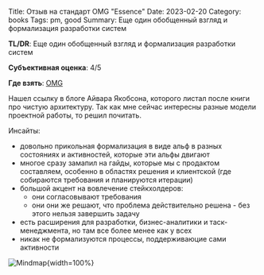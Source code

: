 Title: Отзыв на стандарт OMG "Essence"
Date: 2023-02-20
Category: books
Tags: pm, good
Summary: Еще один обобщенный взгляд и формализация разработки систем

**TL/DR**: Еще один обобщенный взгляд и формализация разработки систем

**Субъективная оценка**: 4/5

**Где взять**: [OMG](https://www.omg.org/spec/Essence/) 

Нашел ссылку в блоге Айвара Якобсона, которого листал после книги про чистую архитектуру. Так как мне сейчас интересны разные модели проектной работы, то решил почитать.

Инсайты:

- довольно прикольная формализация в виде альф в разных состояниях и активностей, которые эти альфы двигают
- многое сразу замапил на гайды, которые мы с продактом составляем, особенно в областях решения и клиентской (где собираются требования и планируются итерации)
- большой акцент на вовлечение стейкхолдеров:
  - они согласовывают требования
  - они они же решают, что проблема действительно решена - без этого нельзя завершить задачу
- есть расширения для разработки, бизнес-аналитики и таск-менеджмента, но там все более менее как у всех
- никак не формализуются процессы, поддерживаюцие сами активности

![Mindmap]({static}mindmap.png){width=100%}
